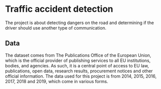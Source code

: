 # Traffic accident detection
The project is about detecting dangers on the road and determining if the driver should use another type of communication.

## Data
The dataset comes from The Publications Office of the European Union, which is
the official provider of publishing services to all EU institutions, bodies, and agencies.
As such, it is a central point of access to EU law, publications, open data, research
results, procurement notices and other official information.
The data used for this project is from 2014, 2015, 2016, 2017, 2018 and 2019, which
come in various forms. 
